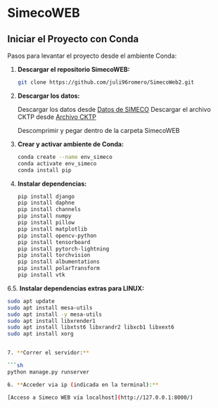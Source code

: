 # SimecoWEB

## Iniciar el Proyecto con Conda

Pasos para levantar el proyecto desde el ambiente Conda:

1. **Descargar el repositorio SimecoWEB:**

   ```sh
   git clone https://github.com/juli96romero/SimecoWeb2.git

3. **Descargar los datos:**

   Descargar los datos desde [Datos de SIMECO](https://drive.google.com/file/d/1sW3vYTLPcXwhtjWcs70pv8qPrhxsh7GA/view?usp=drive_link)
   Descargar el archivo CKTP desde [Archivo CKTP](https://drive.google.com/file/d/1XKMFaIcEyTFAhf_wGqB2w8VLbaU6xqRq/view?usp=drive_link)

   Descomprimir y pegar dentro de la carpeta SimecoWEB

5. **Crear y activar ambiente de Conda:**

   ```sh
   conda create --name env_simeco
   conda activate env_simeco
   conda install pip

6. **Instalar dependencias:**

   ```sh
   pip install django
   pip install daphne
   pip install channels
   pip install numpy
   pip install pillow
   pip install matplotlib
   pip install opencv-python
   pip install tensorboard
   pip install pytorch-lightning
   pip install torchvision
   pip install albumentations
   pip install polarTransform 
   pip install vtk

6.5. **Instalar dependencias extras para LINUX:**

   ```sh
   sudo apt update
   sudo apt install mesa-utils
   sudo apt install -y mesa-utils
   sudo apt install libxrender1
   sudo apt install libxtst6 libxrandr2 libxcb1 libxext6
   sudo apt install xorg


7. **Correr el servidor:**

   ```sh
   python manage.py runserver

6. **Acceder via ip (indicada en la terminal):**

   [Acceso a Simeco WEB vía localhost](http://127.0.0.1:8000/)
